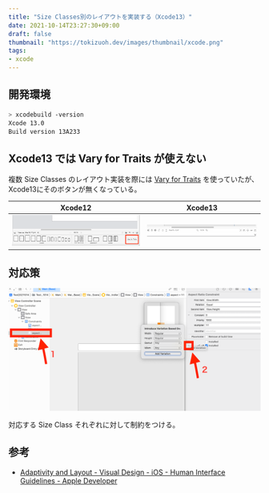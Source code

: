 ```yaml
---
title: "Size Classes別のレイアウトを実装する（Xcode13）"
date: 2021-10-14T23:27:30+09:00
draft: false
thumbnail: "https://tokizuoh.dev/images/thumbnail/xcode.png"
tags:
- xcode
---
```

  
<!--more-->  
  
## 開発環境  
  
```bash
> xcodebuild -version
Xcode 13.0
Build version 13A233
```
  
## Xcode13 では Vary for Traits が使えない
  
複数 Size Classes のレイアウト実装を際には [Vary for Traits](https://tokizuoh.dev/posts/mjpt8thy94h3gyu6/) を使っていたが、Xcode13にそのボタンが無くなっている。  

| Xcode12 | Xcode13 |
|---|---|
|![](./1.png)| ![](./2.png)|
  
## 対応策
  
![](./3.png)
  
対応する Size Class それぞれに対して制約をつける。  
  
## 参考  
  
- [Adaptivity and Layout - Visual Design - iOS - Human Interface Guidelines - Apple Developer](https://developer.apple.com/design/human-interface-guidelines/ios/visual-design/adaptivity-and-layout/)
  